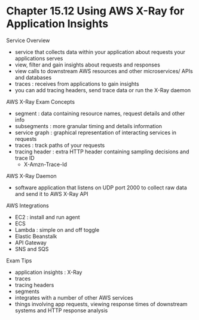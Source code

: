 # Chapter 15.12 Using AWS X-Ray for Application Insights

Service Overview
- service that collects data within your application about requests your applications serves
- view, filter and gain insights about requests and responses
- view calls to downstream AWS resources and other microservices/ APIs and databases
- traces : receives from applications to gain insights
- you can add tracing headers, send trace data or run the X-Ray daemon

AWS X-Ray Exam Concepts
- segment : data containing resource names, request details and other info
- subsegments : more granular timing and details information
- service graph : graphical representation of interacting services in requests
- traces : track paths of your requests
- tracing header : extra HTTP header containing sampling decisions and trace ID
	- X-Amzn-Trace-Id

AWS X-Ray Daemon
- software application that listens on UDP port 2000 to collect raw data and send it to AWS X-Ray API

AWS Integrations
- EC2 : install and run agent
- ECS
- Lambda : simple on and off toggle
- Elastic Beanstalk
- API Gateway
- SNS and SQS

Exam Tips
- application insights : X-Ray
- traces
- tracing headers
- segments
- integrates with a number of other AWS services
- things involving app requests, viewing response times of downstream systems and HTTP response analysis
